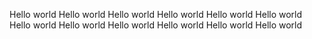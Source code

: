 Hello world
Hello world
Hello world
Hello world
Hello world
Hello world
Hello world
Hello world
Hello world
Hello world
Hello world
Hello world
